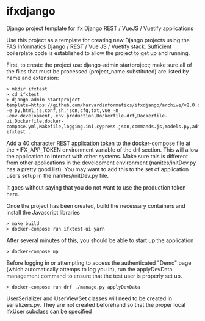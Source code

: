 # ifxdjango
Django project template for ifx Django REST / VueJS / Vuetify applications

Use this project as a template for creating new Django projects using the FAS Informatics Django / REST / Vue JS / Vuetify
stack.  Sufficient boilerplate code is established to allow the project to get up and running.

First, to create the project use django-admin startproject; make sure all of the files that must be
processed (project_name substituted) are listed by name and extension:

    > mkdir ifxtest
    > cd ifxtest
    > django-admin startproject --template=https://github.com/harvardinformatics/ifxdjango/archive/v2.0.zip -e py,html,js,conf,sh,json,cfg,txt,vue -n .env.development,.env.production,Dockerfile-drf,Dockerfile-ui,Dockerfile,docker-compose.yml,Makefile,logging.ini,cypress.json,commands.js,models.py,admin.py,permissions.py,serializers.py,data.py,settings.py,processor.py ifxtest .

Add a 40 character REST application token to the docker-compose file at the *IFX_APP_TOKEN environment variable of the drf
section.  This will allow the application to interact with other systems.  Make sure this is different from other applications in the development environment (nanites/initDev.py has a pretty good list).  You may want to add this to the set of application
users setup in the nanites/initDev.py file.

It goes without saying that you do not want to use the production token here.

Once the project has been created, build the necessary containers and install the Javascript libraries

    > make build
    > docker-compose run ifxtest-ui yarn

After several minutes of this, you should be able to start up the application

    > docker-compose up

Before logging in or attempting to access the authenticated "Demo" page (which automatically attemps to log you in), run the applyDevData management command to ensure that the test user is properly set up.

    > docker-compose run drf ./manage.py applyDevData

UserSerializer and UserViewSet classes will need to be created in serializers.py.  They are not created beforehand
so that the proper local IfxUser subclass can be specified

